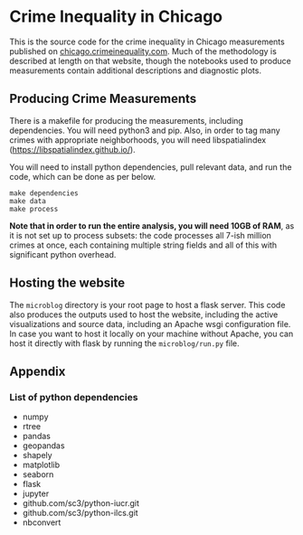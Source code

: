 # Crime Inequality in Chicago

This is the source code for the crime inequality in Chicago measurements published on [chicago.crimeinequality.com](http://chicago.crimeinequality.com). Much of the methodology is described at length on that website, though the notebooks used to produce measurements contain additional descriptions and diagnostic plots.

## Producing Crime Measurements

There is a makefile for producing the measurements, including dependencies. You will need python3 and pip. Also, in order to tag many crimes with appropriate neighborhoods, you will need libspatialindex (https://libspatialindex.github.io/). 

You will need to install python dependencies, pull relevant data, and run the code, which can be done as per below.

```
make dependencies
make data
make process
```

**Note that in order to run the entire analysis, you will need 10GB of RAM**, as it is not set up to process subsets: the code processes all 7-ish million crimes at once, each containing multiple string fields and all of this with significant python overhead.

## Hosting the website

The `microblog` directory is your root page to host a flask server. This code also produces the outputs used to host the website, including the active visualizations and source data, including an Apache wsgi configuration file. In case you want to host it locally on your machine without Apache, you can host it directly with flask by running the `microblog/run.py` file.

## Appendix
### List of python dependencies
* numpy
* rtree
* pandas
* geopandas
* shapely
* matplotlib
* seaborn
* flask
* jupyter
* github.com/sc3/python-iucr.git
* github.com/sc3/python-ilcs.git
* nbconvert
